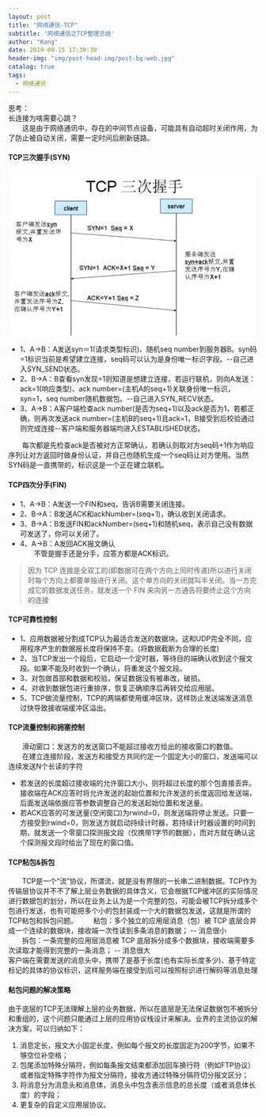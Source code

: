 ```yaml
---
layout: post
title: "网络通信-TCP"
subtitle: '网络通信之TCP整理总结'
author: "Kang"
date: 2019-09-15 17:30:30
header-img: "img/post-head-img/post-bg-web.jpg"
catalog: true
tags:
  - 网络通讯
---
```

思考：  
长连接为啥需要心跳？    
&emsp;&emsp;这是由于网络通讯中，存在的中间节点设备，可能具有自动超时关闭作用，为了防止被自动关闭，需要一定时间后刷新链路。    

#### TCP三次握手(SYN)

![三次握手](https://raw.githubusercontent.com/kangzhihu/images/master/%E4%B8%89%E6%AC%A1%E6%8F%A1%E6%89%8B.png)

- 1、A->B：A发送syn＝1(请求类型标识)、随机seq number到服务器B。syn码=1标识当前是希望建立连接，seq码可以认为是身份唯一标识字段。--自己进入SYN_SEND状态。  
- 2、B->A：B查看syn发现=1则知道是想建立连接，若运行联机，则向A发送：ack=1(响应类型)、ack number=(主机A的seq+1)关联身份唯一标识，syn=1，seq number随机数据包。--自己进入SYN_RECV状态。  
- 3、A->B：A客户端检查ack number(是否为seq+1)以及ack是否为1，若都正确，则再次发送ack number=(主机B的seq+1)且ack=1，B接受到后校验通过则完成连接--客户端和服务器端均进入ESTABLISHED状态。  
  

&emsp;&emsp;每次都是先检查ack是否被对方正常确认，若确认则取对方seq码+1作为响应序列让对方返回时做身份认证，并自己也随机生成一个seq码让对方使用。当然SYN码是一直携带的，标识这是一个正在建立联机。


#### TCP四次分手(FIN)
- 1、A->B：A发送一个FIN和seq，告诉B需要关闭连接。 
- 2、B->A：B发送ACK和ackNumber=(seq+1)，确认收到关闭请求。
- 3、B->A：B发送FIN和ackNumber=(seq+1)和随机seq，表示自己没有数据可发送了，你可以关闭了。
- 4、A->B：A发回ACK报文确认   
&emsp;&emsp;不管是握手还是分手，应答方都是ACK标识。
>因为 TCP 连接是全双工的(即数据可在两个方向上同时传递)所以进行关闭时每个方向上都要单独进行关闭。这个单方向的关闭就叫半关闭。当一方完成它的数据发送任务，就发送一个 FIN 来向另一方通告将要终止这个方向的连接

#### TCP可靠性控制
- 1、应用数据被分割成TCP认为最适合发送的数据块。这和UDP完全不同，应用程序产生的数据报长度将保持不变。(将数据截断为合理的长度)   
- 2、当TCP发出一个段后，它启动一个定时器，等待目的端确认收到这个报文段。如果不能及时收到一个确认，将重发这个报文段。   
- 3、对包做首部和数据和校验，保证数据没有被串改，破损。  
- 4、对收到数据包进行重排序，恢复正确顺序后再转交给应用层。                         
- 5、TCP做流量控制，TCP的两端都使用缓冲区块，这样防止发送端发送消息过快导致接收端缓冲区溢出。   

#### TCP流量控制和拥塞控制
&emsp;&emsp;滑动窗口：发送方的发送窗口不能超过接收方给出的接收窗口的数值。  
&emsp;&emsp;在建立连接阶段，发送方和接受方共同约定一个固定大小的窗口，发送端可以连续发送N个长读的字符  
- 若发送的长度超过接收端的允许窗口大小，则将超过长度的那个包直接丢弃。接收端在ACK应答时将允许发送的起始位置和允许发送的长度返回给发送端，后面发送端依据应答参数调整自己的发送起始位置和发送量。
- 若ACK应答的可发送量(空闲窗口)为rwind=0，则发送端将停止发送。只要一方接受到rwind=0，则发送方就启动持续计时器，若持续计时器设置的时间到期，就发送一个零窗口探测报文段（仅携带1字节的数据），而对方就在确认这个探测报文段时给出了现在的窗口值。


#### TCP粘包&拆包
&emsp;&emsp;TCP是一个“流”协议，所谓流，就是没有界限的一长串二进制数据。TCP作为传输层协议并不不了解上层业务数据的具体含义，它会根据TCP缓冲区的实际情况进行数据包的划分，所以在业务上认为是一个完整的包，可能会被TCP拆分成多个包进行发送，也有可能把多个小的包封装成一个大的数据包发送，这就是所谓的TCP粘包和拆包问题。
&emsp;&emsp;粘包：多个独立的应用层消息（包）被 TCP 底层合并成一个连续的数据块，接收端一次性读到多条消息的数据； -- 消息很小  
&emsp;&emsp;拆包：一条完整的应用层消息被 TCP 底层拆分成多个数据块，接收端需要多次读取才能得到完整的一条消息； -- 消息很大  
客户端在需要发送的消息头中，携带了是基于长度(也有实际长度多少)、基于特定标记的具体的协议标识，这样服务端在接受到后可以按照标识进行解码等消息处理


#### 粘包问题的解决策略
由于底层的TCP无法理解上层的业务数据，所以在底层是无法保证数据包不被拆分和重组的，这个问题只能通过上层的应用协议栈设计来解决。业界的主流协议的解决方案，可以归纳如下： 
1. 消息定长，报文大小固定长度，例如每个报文的长度固定为200字节，如果不够空位补空格； 
2. 包尾添加特殊分隔符，例如每条报文结束都添加回车换行符（例如FTP协议）或者指定特殊字符作为报文分隔符，接收方通过特殊分隔符切分报文区分； 
3. 将消息分为消息头和消息体，消息头中包含表示信息的总长度（或者消息体长度）的字段； 
4. 更复杂的自定义应用层协议。
